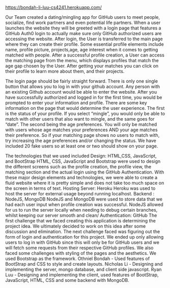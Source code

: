 https://bondah-li-luu-cs4241.herokuapp.com/

Our Team created a dating/mingling app for GitHub users to meet people, socialize, find work partners and even potential life partners. When a user launches the website they will be greeted with a login page that features a GitHub Auth0 login to actually make sure only GitHub authorized users are accessing the website. After login, the User is transferred to the main page where they can create their profile. Some essential profile elements include name, profile picture, projects,age, age interest when it comes to getting matched with people.
   After a successful profile creation, a User can access the matching page from the menu, which displays profiles that match the age gap chosen by the User. After getting your matches you can click on their profile to learn more about them, and their projects.

The login page should be fairly straight forward. There is only one single button that allows you to log in with your github account. Any person with an existing Github account would be able to enter the website. After you have successfully authorized and logged in for the first time, you would be prompted to enter your information and profile. There are some key information on the page that would determine the user experience. The first is the status of your profile. If you select “mingle”, you would only be able to match with other users that also want to mingle, and the same goes for “date”. The second being the age preferences. You will only be matched with users whose age matches your preferences AND your age matches their preference. So if your matching page shows no users to match with, try increasing the age preferences and/or changing the status. We have included 20 fake users so at least one or two should show on your page.

The technologies that we used included
    Design: HTML,CSS, JavaScript, and BootStrap
        HTML, CSS, JavaScript and Bootstrap were used to design the different screens such as the profile creation, the profile view, the matching section and the actual login using the GitHub Authentication. With these major design elements and technologies, we were able to create a fluid website where it is pretty simple and does not take too much space on the screen in terms of text.
    Hosting Server: Heroku
        Heroku was used to host the server for external usage beyond running localhost.
    Backend : NodeJS, MongoDB
        NodeJS and MongoDB were used to store data that we had each user input when profile creation was successful. NodeJS allowed for us to run the server locally when needing to debug certain branches, whilst keeping our server smooth and clean/
    Authentication: GitHub 
The first challenge that we faced creating this application is determining the project idea. We ultimately decided to work on this idea after some discussion and elimination. The next challenge faced was figuring out the form of login and authentication for this project. We ended up only allowing users to log in with GitHub since this will only be for GitHub users and we will fetch some requests from their respective GitHub profiles. We also faced some challenges with styling of the pages and the aesthetics. We used Bootstrap as the framework.
Othniel Bondah - Used features of BootStrap and CSS to style and create layouts.
Nicholas Li - Designing and implementing the server, mongo database, and client side javascript.
Ryan Luu - Designing and implementing the client, used features of BootStrap, JavaScript, HTML, CSS and some backend with MongoDB.